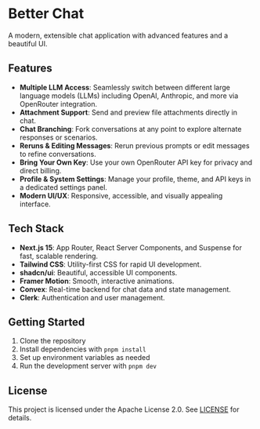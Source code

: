 # Better Chat

A modern, extensible chat application with advanced features and a beautiful UI.

## Features

- **Multiple LLM Access**: Seamlessly switch between different large language models (LLMs) including OpenAI, Anthropic, and more via OpenRouter integration.
- **Attachment Support**: Send and preview file attachments directly in chat.
- **Chat Branching**: Fork conversations at any point to explore alternate responses or scenarios.
- **Reruns & Editing Messages**: Rerun previous prompts or edit messages to refine conversations.
- **Bring Your Own Key**: Use your own OpenRouter API key for privacy and direct billing.
- **Profile & System Settings**: Manage your profile, theme, and API keys in a dedicated settings panel.
- **Modern UI/UX**: Responsive, accessible, and visually appealing interface.

## Tech Stack

- **Next.js 15**: App Router, React Server Components, and Suspense for fast, scalable rendering.
- **Tailwind CSS**: Utility-first CSS for rapid UI development.
- **shadcn/ui**: Beautiful, accessible UI components.
- **Framer Motion**: Smooth, interactive animations.
- **Convex**: Real-time backend for chat data and state management.
- **Clerk**: Authentication and user management.

## Getting Started

1. Clone the repository
2. Install dependencies with `pnpm install`
3. Set up environment variables as needed
4. Run the development server with `pnpm dev`

## License

This project is licensed under the Apache License 2.0. See [LICENSE](./LICENSE) for details.
